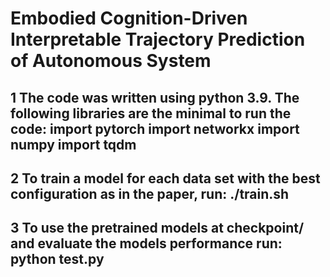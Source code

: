 # Embodied Cognition-Driven Interpretable Trajectory Prediction of Autonomous System
## 1 The code was written using python 3.9. The following libraries are the minimal to run the code: import pytorch import networkx import numpy import tqdm 
## 2 To train a model for each data set with the best configuration as in the paper, run: ./train.sh
## 3 To use the pretrained models at checkpoint/ and evaluate the models performance run: python test.py
